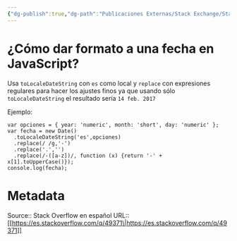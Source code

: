 ```yaml
---
{"dg-publish":true,"dg-path":"Publicaciones Externas/Stack Exchange/Stack Overflow en español/es.stackoverflow.com-49371.md","permalink":"/publicaciones-externas/stack-exchange/stack-overflow-en-espanol/es-stackoverflow-com-49371/","title":"¿Cómo dar formato a una fecha en JavaScript?","hide":true,"noteIcon":"default","created":"2024-04-03T12:49:10.727-06:00","updated":"2024-04-05T16:43:49.146-06:00"}
---
```


# ¿Cómo dar formato a una fecha en JavaScript?

Usa `toLocaleDateString` con `es` como local y `replace` con expresiones regulares para hacer los ajustes finos ya que usando sólo `toLocaleDateString` el resultado sería `14 feb. 2017`

Ejemplo:

<!-- begin snippet: js hide: false console: true babel: false -->

<!-- language: lang-js -->

    var opciones = { year: 'numeric', month: 'short', day: 'numeric' };
    var fecha = new Date()
      .toLocaleDateString('es',opciones)
      .replace(/ /g,'-')
      .replace('.','')
      .replace(/-([a-z])/, function (x) {return '-' + x[1].toUpperCase()});
    console.log(fecha);

<!-- end snippet -->

# Metadata
Source:: Stack Overflow en español
URL:: [[https://es.stackoverflow.com/q/49371\|https://es.stackoverflow.com/q/49371]]


